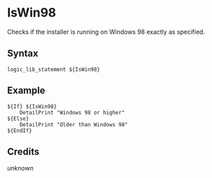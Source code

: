 # IsWin98

Checks if the installer is running on Windows 98 exactly as specified.

## Syntax

	logic_lib_statement ${IsWin98}

## Example

	${If} ${IsWin98}
		DetailPrint "Windows 98 or higher"
	${Else}
		DetailPrint "Older than Windows 98"
	${EndIf}

## Credits

*unknown*

